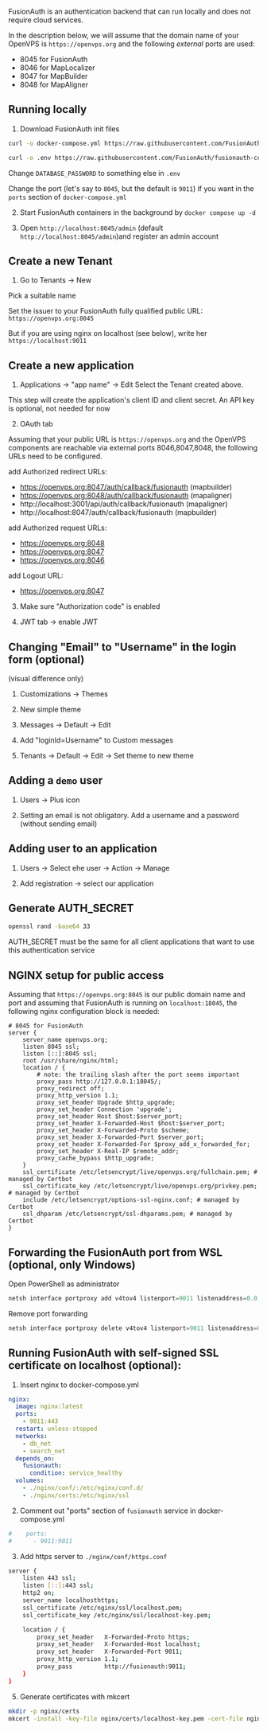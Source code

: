 FusionAuth is an authentication backend that can run locally and does not require cloud services.

In the description below, we will assume that the domain name of your OpenVPS is `https://openvps.org` and the following _external_ ports are used:
- 8045 for FusionAuth
- 8046 for MapLocalizer
- 8047 for MapBuilder
- 8048 for MapAligner


## Running locally

1. Download FusionAuth init files

```bash
curl -o docker-compose.yml https://raw.githubusercontent.com/FusionAuth/fusionauth-containers/main/docker/fusionauth/docker-compose.yml

curl -o .env https://raw.githubusercontent.com/FusionAuth/fusionauth-containers/main/docker/fusionauth/.env
```
Change `DATABASE_PASSWORD` to something else in `.env`

Change the port (let's say to `8045`, but the default is `9011`) if you want in the `ports` section of `docker-compose.yml`


2. Start FusionAuth containers in the background by `docker compose up -d`

3. Open `http://localhost:8045/admin` (default `http://localhost:8045/admin`)and register an admin account

## Create a new Tenant
1. Go to Tenants -> New

Pick a suitable name

Set the issuer to your FusionAuth fully qualified public URL: `https://openvps.org:8045`

But if you are using nginx on localhost (see below), write her `https://localhost:9011`


## Create a new application

1. Applications -> "app name" -> Edit
Select the Tenant created above.

This step will create the application's client ID and client secret.
An API key is optional, not needed for now

2. OAuth tab

Assuming that your public URL is `https://openvps.org` and the OpenVPS components are reachable via external ports 8046,8047,8048, the following URLs need to be configured.

add Authorized redirect URLs:
 - https://openvps.org:8047/auth/callback/fusionauth (mapbuilder)
 - https://openvps.org:8048/auth/callback/fusionauth (mapaligner)
 - http://localhost:3001/api/auth/callback/fusionauth (mapaligner)
 - http://localhost:8047/auth/callback/fusionauth (mapbuilder)

add Authorized request URLs:
 - https://openvps.org:8048
 - https://openvps.org:8047
 - https://openvps.org:8046

add Logout URL:
 - https://openvps.org:8047

3. Make sure "Authorization code" is enabled

4. JWT tab -> enable JWT

## Changing "Email" to "Username" in the login form (optional)

(visual difference only)

1. Customizations -> Themes

2. New simple theme

3. Messages -> Default -> Edit

4. Add "loginId=Username" to Custom messages

5. Tenants -> Default -> Edit -> Set theme to new theme


## Adding a `demo` user

1. Users ->  Plus icon

2. Setting an email is not obligatory. Add a username and a password (without sending email)


## Adding user to an application

1. Users -> Select ehe user -> Action -> Manage

2. Add registration -> select our application


## Generate AUTH_SECRET

```bash
openssl rand -base64 33
```

AUTH_SECRET must be the same for all client applications that want to use this authentication service




## NGINX setup for public access

Assuming that `https://openvps.org:8045` is our public domain name and port and assuming that FusionAuth is running on `localhost:18045`, the following nginx configuration block is needed:

```
# 8045 for FusionAuth
server {
    server_name openvps.org;
    listen 8045 ssl;
    listen [::]:8045 ssl;
    root /usr/share/nginx/html;
    location / {
        # note: the trailing slash after the port seems important
        proxy_pass http://127.0.0.1:18045/;
        proxy_redirect off;
        proxy_http_version 1.1;
        proxy_set_header Upgrade $http_upgrade;
        proxy_set_header Connection 'upgrade';
        proxy_set_header Host $host:$server_port;
        proxy_set_header X-Forwarded-Host $host:$server_port;
        proxy_set_header X-Forwarded-Proto $scheme;
        proxy_set_header X-Forwarded-Port $server_port;
        proxy_set_header X-Forwarded-For $proxy_add_x_forwarded_for;
        proxy_set_header X-Real-IP $remote_addr;
        proxy_cache_bypass $http_upgrade;
    }
    ssl_certificate /etc/letsencrypt/live/openvps.org/fullchain.pem; # managed by Certbot
    ssl_certificate_key /etc/letsencrypt/live/openvps.org/privkey.pem; # managed by Certbot
    include /etc/letsencrypt/options-ssl-nginx.conf; # managed by Certbot
    ssl_dhparam /etc/letsencrypt/ssl-dhparams.pem; # managed by Certbot
}
```


## Forwarding the FusionAuth port from WSL (optional, only Windows)

Open PowerShell as administrator

```powershell
netsh interface portproxy add v4tov4 listenport=9011 listenaddress=0.0.0.0 connectport=9011 connectaddress=172.28.210.6
```

Remove port forwarding

```powershell
netsh interface portproxy delete v4tov4 listenport=9011 listenaddress=0.0.0.0
```

## Running FusionAuth with self-signed SSL certificate on localhost (optional):

1. Insert nginx to docker-compose.yml

```yaml
nginx:
  image: nginx:latest
  ports:
    - 9011:443
  restart: unless-stopped
  networks:
    - db_net
    - search_net
  depends_on:
    fusionauth:
      condition: service_healthy
  volumes:
    - ./nginx/conf/:/etc/nginx/conf.d/
    - ./nginx/certs:/etc/nginx/ssl
```

2.  Comment out "ports" section of `fusionauth` service in docker-compose.yml

```yaml
#    ports:
#      - 9011:9011
```

3.  Add https server to `./nginx/conf/https.conf`

```bash
server {
    listen 443 ssl;
    listen [::]:443 ssl;
    http2 on;
    server_name localhosthttps;
    ssl_certificate /etc/nginx/ssl/localhost.pem;
    ssl_certificate_key /etc/nginx/ssl/localhost-key.pem;

    location / {
        proxy_set_header   X-Forwarded-Proto https;
        proxy_set_header   X-Forwarded-Host localhost;
        proxy_set_header   X-Forwarded-Port 9011;
        proxy_http_version 1.1;
        proxy_pass         http://fusionauth:9011;
    }
}
```

5. Generate certificates with mkcert

```bash
mkdir -p nginx/certs
mkcert -install -key-file nginx/certs/localhost-key.pem -cert-file nginx/certs/localhost.pem localhost
```
